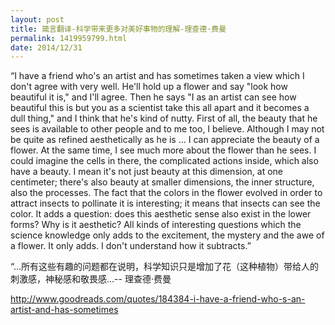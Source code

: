 ```yaml
---
layout: post
title: 箴言翻译-科学带来更多对美好事物的理解-理查德·费曼
permalink: 1419959799.html
date: 2014/12/31
---
```


“I have a friend who's an artist and has sometimes taken a view which I don't agree with very well. He'll hold up a flower and say "look how beautiful it is," and I'll agree. Then he says "I as an artist can see how beautiful this is but you as a scientist take this all apart and it becomes a dull thing," and I think that he's kind of nutty. First of all, the beauty that he sees is available to other people and to me too, I believe. Although I may not be quite as refined aesthetically as he is ... I can appreciate the beauty of a flower. At the same time, I see much more about the flower than he sees. I could imagine the cells in there, the complicated actions inside, which also have a beauty. I mean it's not just beauty at this dimension, at one centimeter; there's also beauty at smaller dimensions, the inner structure, also the processes. The fact that the colors in the flower evolved in order to attract insects to pollinate it is interesting; it means that insects can see the color. It adds a question: does this aesthetic sense also exist in the lower forms? Why is it aesthetic? All kinds of interesting questions which the science knowledge only adds to the excitement, the mystery and the awe of a flower. It only adds. I don't understand how it subtracts.”

“…所有这些有趣的问题都在说明，科学知识只是增加了花（这种植物）带给人的刺激感，神秘感和敬畏感…-- 理查德·费曼

http://www.goodreads.com/quotes/184384-i-have-a-friend-who-s-an-artist-and-has-sometimes